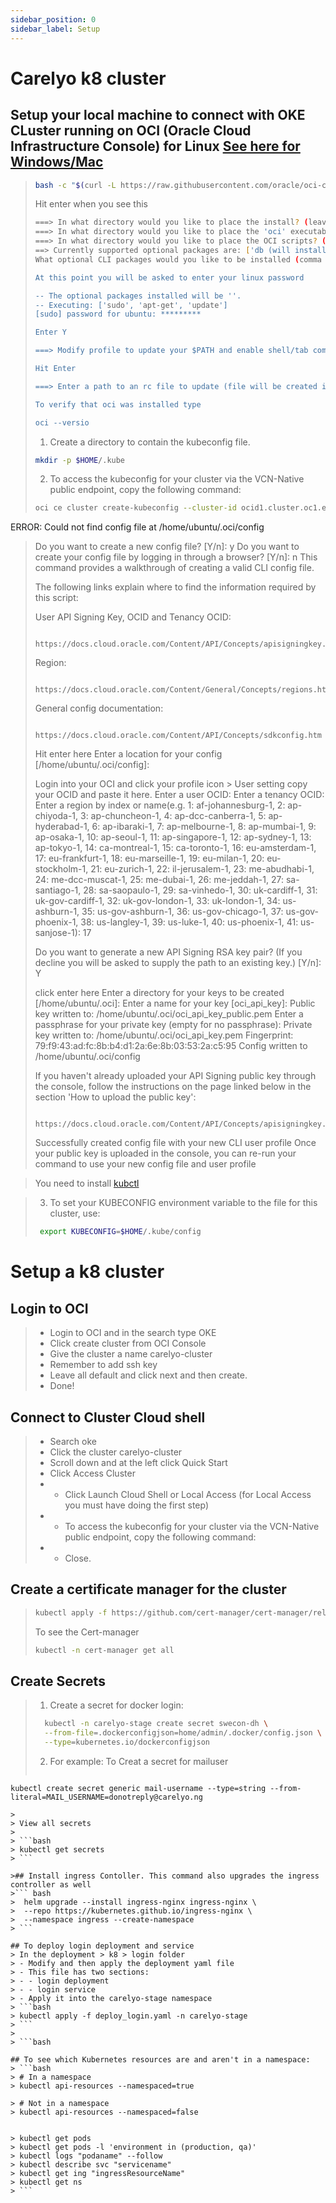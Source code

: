 ```yaml
---
sidebar_position: 0
sidebar_label: Setup
---
```

# Carelyo k8 cluster

## Setup your local machine to connect with OKE CLuster running on OCI (Oracle Cloud Infrastructure Console) for Linux [See here for Windows/Mac](https://docs.oracle.com/en-us/iaas/Content/API/SDKDocs/cliinstall.htm)

> ```bash
> bash -c "$(curl -L https://raw.githubusercontent.com/oracle/oci-cli/master/scripts/install/install.sh)"
> ```
>
>Hit enter when you see this
>
> ```bash
> ===> In what directory would you like to place the install? (leave blank to use '/home/ubuntu/lib/oracle-cli'):
> ===> In what directory would you like to place the 'oci' executable? (leave blank to use '/home/ubuntu/bin'):
> ===> In what directory would you like to place the OCI scripts? (leave blank to use '/home/ubuntu/bin/oci-cli-scripts'):
> ==> Currently supported optional packages are: ['db (will install cx_Oracle)']
> What optional CLI packages would you like to be installed (comma separated names; press enter if you don't need any optional packages)?:
>
> At this point you will be asked to enter your linux password
> 
> -- The optional packages installed will be ''.
> -- Executing: ['sudo', 'apt-get', 'update']
> [sudo] password for ubuntu: *********     
>
> Enter Y
> 
> ===> Modify profile to update your $PATH and enable shell/tab completion now? (Y/n): Y
>
> Hit Enter
> 
> ===> Enter a path to an rc file to update (file will be created if it does not exist) (leave blank to use '/home/ubuntu/.bashrc'):
>
> To verify that oci was installed type
> 
> oci --versio
> 
> ```
> 1. Create a directory to contain the kubeconfig file.
> 
> ```bash
> mkdir -p $HOME/.kube
> ```
> 2. To access the kubeconfig for your cluster via the VCN-Native public endpoint, copy the following command:
> 
> ```bash
> oci ce cluster create-kubeconfig --cluster-id ocid1.cluster.oc1.eu-frankfurt-1.aaaaaaaa2gq2cpd27cclfcyszr2dwlo77ezgob4txjeaaqqbzcej7mdomroa --file $HOME/.kube/config --region eu-frankfurt-1 --token-version 2.0.0  --kube-endpoint PUBLIC_ENDPOINT
ERROR: Could not find config file at /home/ubuntu/.oci/config
> Do you want to create a new config file? [Y/n]: y
> Do you want to create your config file by logging in through a browser? [Y/n]: n
>    This command provides a walkthrough of creating a valid CLI config file.
>
>    The following links explain where to find the information required by this
>    script:
>
>    User API Signing Key, OCID and Tenancy OCID:
>
>        https://docs.cloud.oracle.com/Content/API/Concepts/apisigningkey.htm#Other
>
>    Region:
>
>        https://docs.cloud.oracle.com/Content/General/Concepts/regions.htm
>
>    General config documentation:
>
>        https://docs.cloud.oracle.com/Content/API/Concepts/sdkconfig.htm
>
> Hit enter here
> Enter a location for your config [/home/ubuntu/.oci/config]: 
> 
> Login into your OCI and click your profile icon > User setting
> copy your OCID and paste it here.
> Enter a user OCID:
> Enter a tenancy OCID:
> Enter a region by index or name(e.g.
> 1: af-johannesburg-1, 2: ap-chiyoda-1, 3: ap-chuncheon-1, 4: ap-dcc-canberra-1, 5: ap-hyderabad-1,
> 6: ap-ibaraki-1, 7: ap-melbourne-1, 8: ap-mumbai-1, 9: ap-osaka-1, 10: ap-seoul-1,
> 11: ap-singapore-1, 12: ap-sydney-1, 13: ap-tokyo-1, 14: ca-montreal-1, 15: ca-toronto-1,
> 16: eu-amsterdam-1, 17: eu-frankfurt-1, 18: eu-marseille-1, 19: eu-milan-1, 20: eu-stockholm-1,
> 21: eu-zurich-1, 22: il-jerusalem-1, 23: me-abudhabi-1, 24: me-dcc-muscat-1, 25: me-dubai-1,
> 26: me-jeddah-1, 27: sa-santiago-1, 28: sa-saopaulo-1, 29: sa-vinhedo-1, 30: uk-cardiff-1,
> 31: uk-gov-cardiff-1, 32: uk-gov-london-1, 33: uk-london-1, 34: us-ashburn-1, 35: us-gov-ashburn-1,
> 36: us-gov-chicago-1, 37: us-gov-phoenix-1, 38: us-langley-1, 39: us-luke-1, 40: us-phoenix-1,
> 41: us-sanjose-1): 17
> 
> Do you want to generate a new API Signing RSA key pair? (If you decline you will be asked to supply the path to an existing key.) [Y/n]: Y
> 
> click enter here
> Enter a directory for your keys to be created [/home/ubuntu/.oci]:
> Enter a name for your key [oci_api_key]: 
> Public key written to: /home/ubuntu/.oci/oci_api_key_public.pem
> Enter a passphrase for your private key (empty for no passphrase): 
> Private key written to: /home/ubuntu/.oci/oci_api_key.pem
> Fingerprint: 79:f9:43:ad:fc:8b:b4:d1:2a:6e:8b:03:53:2a:c5:95
> Config written to /home/ubuntu/.oci/config
>
>
>    If you haven't already uploaded your API Signing public key through the
>    console, follow the instructions on the page linked below in the section
>    'How to upload the public key':
>
>        https://docs.cloud.oracle.com/Content/API/Concepts/apisigningkey.htm#How2
>
>
> Successfully created config file with your new CLI user profile
> Once your public key is uploaded in the console, you can re-run your command to use your new config file and user profile


> You need to install [kubctl](https://kubernetes.io/docs/tasks/tools/install-kubectl-linux/)
>


>
>
> 3. To set your KUBECONFIG environment variable to the file for this cluster, use:
> 
> ```bash
>  export KUBECONFIG=$HOME/.kube/config
> ```
>
>

# Setup a k8 cluster

## Login to OCI
> - Login to OCI and in the search type OKE
> - Click create cluster from OCI Console 
> - Give the cluster a name carelyo-cluster
> - Remember to add ssh key
> - Leave all default and click next and then create.
> - Done!

## Connect to Cluster Cloud shell
> - Search oke 
> - Click the cluster carelyo-cluster
> - Scroll down and at the left click Quick Start
> - Click Access Cluster
> - - Click Launch Cloud Shell or Local Access (for Local Access you must have doing the first step)
> - - To access the kubeconfig for your cluster via the VCN-Native public endpoint, copy the following command:
> - -  Close.

## Create a certificate manager for the cluster
> ```bash
> kubectl apply -f https://github.com/cert-manager/cert-manager/releases/download/v1.7.1/cert-manager.yaml
> ```
> 
> To see the Cert-manager
>```bash
> kubectl -n cert-manager get all
>```

## Create Secrets 
> 1. Create a secret for docker login:
> 
> ```bash
>   kubectl -n carelyo-stage create secret swecon-dh \
>   --from-file=.dockerconfigjson=home/admin/.docker/config.json \
>   --type=kubernetes.io/dockerconfigjson
> ```
> 2. For example: To Creat a secret for mailuser
> ```bash
    kubectl create secret generic mail-username --type=string --from-literal=MAIL_USERNAME=donotreply@carelyo.ng
  ```
> 
> View all secrets
> 
> ```bash
> kubectl get secrets
> ```

>## Install ingress Contoller. This command also upgrades the ingress controller as well
>``` bash
>  helm upgrade --install ingress-nginx ingress-nginx \
>  --repo https://kubernetes.github.io/ingress-nginx \
>  --namespace ingress --create-namespace
> ```

## To deploy login deployment and service
> In the deployment > k8 > login folder 
> - Modify and then apply the deployment yaml file
> - This file has two sections:
> - - login deployment
> - - login service
> - Apply it into the carelyo-stage namespace
> ```bash
> kubectl apply -f deploy_login.yaml -n carelyo-stage
> ```
> 
> ```bash

## To see which Kubernetes resources are and aren't in a namespace:
> ```bash
> # In a namespace
> kubectl api-resources --namespaced=true

> # Not in a namespace
> kubectl api-resources --namespaced=false


> kubectl get pods
> kubectl get pods -l 'environment in (production, qa)'
> kubectl logs "podaname" --follow
> kubectl describe svc "servicename"
> kubectl get ing "ingressResourceName"
> kubectl get ns
> ```


